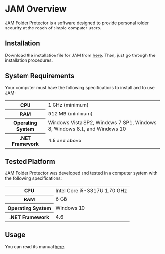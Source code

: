 JAM Overview
====================
JAM Folder Protector is a software designed to provide personal folder security at the reach of simple computer users.

Installation
------------

Download the installation file for JAM from <a href="https://github.com/AFAgarap/jam/releases/download/1.2/JAMv1.2.exe">here</a>. Then, just go through the installation procedures.

System Requirements
------------

Your computer must have the following specifications to install and to use JAM:
<table>
<tr>
 <th>CPU</th>
 <td>1 GHz (minimum)</td>
</tr>
<tr>
 <th>RAM</th>
 <td>512 MB (minimum)</td>
</tr>
<tr>
 <th>Operating System</th>
 <td>Windows Vista SP2, Windows 7 SP1, Windows 8, Windows 8.1, and Windows 10</td>
</tr>
<tr>
 <th>.NET Framework</th>
 <td>4.5 and above</td>
</tr>
</table>

Tested Platform
------------

JAM Folder Protector was developed and tested in a computer system with the following specifications:
<table>
<tr>
 <th>CPU</th>
 <td>Intel Core i5-3317U 1.70 GHz</td>
</tr>
<tr>
 <th>RAM</th>
 <td>8 GB</td>
</tr>
<tr>
 <th>Operating System</th>
 <td>Windows 10</td>
</tr>
<tr>
 <th>.NET Framework</th>
 <td>4.6</td>
</tr>
</table>

Usage
------------

You can read its manual <a href='https://github.com/AFAgarap/jam/blob/master/Recent%20Files/help.pdf'>here</a>.

